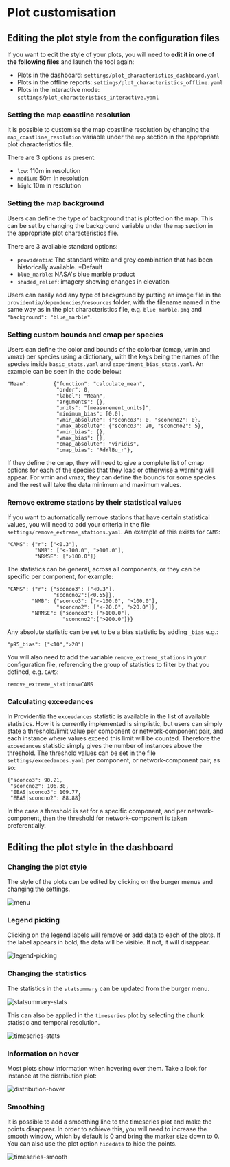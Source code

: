 # Plot customisation

## Editing the plot style from the configuration files

If you want to edit the style of your plots, you will need to **edit it in one of the following files** and launch the tool again:

* Plots in the dashboard: `settings/plot_characteristics_dashboard.yaml`
* Plots in the offline reports: `settings/plot_characteristics_offline.yaml`
* Plots in the interactive mode: `settings/plot_characteristics_interactive.yaml`

### Setting the map coastline resolution

It is possible to customise the map coastline resolution by changing the `map_coastline_resolution` variable under the `map` section in the appropriate plot characteristics file. 

There are 3 options as present:
- `low`: 110m in resolution
- `medium`: 50m in resolution
- `high`: 10m in resolution

### Setting the map background

Users can define the type of background that is plotted on the map. This can be set by changing the background variable under the `map` section in the appropriate plot characteristics file.

There are 3 available standard options:
- `providentia`: The standard white and grey combination that has been historically available. *Default
- `blue_marble`: NASA's blue marble product
- `shaded_relief`: imagery showing changes in elevation 

Users can easily add any type of background by putting an image file in the `providentia/dependencies/resources` folder, with the filename named in the same way as in the plot characteristics file, e.g. `blue_marble.png` and `"background": "blue_marble"`. 

### Setting custom bounds and cmap per species

Users can define the color and bounds of the colorbar (cmap, vmin and vmax) per species using a dictionary, with the keys being the names of the species inside `basic_stats.yaml` and `experiment_bias_stats.yaml`. An example can be seen in the code below:

```
"Mean":        {"function": "calculate_mean", 
                "order": 0, 
                "label": "Mean", 
                "arguments": {}, 
                "units": "[measurement_units]", 
                "minimum_bias": [0.0],
                "vmin_absolute": {"sconco3": 0, "sconcno2": 0},
                "vmax_absolute": {"sconco3": 20, "sconcno2": 5}, 
                "vmin_bias": {}, 
                "vmax_bias": {},
                "cmap_absolute": "viridis",
                "cmap_bias": "RdYlBu_r"},
```

If they define the cmap, they will need to give a complete list of cmap options for each of the species that they load or otherwise a warning will appear. For vmin and vmax, they can define the bounds for some species and the rest will take the data minimum and maximum values.

### Remove extreme stations by their statistical values

If you want to automatically remove stations that have certain statistical values, you will need to add your criteria in the file `settings/remove_extreme_stations.yaml`. An example of this exists for `CAMS`:

```
"CAMS": {"r": ["<0.3"],
         "NMB": ["<-100.0", ">100.0"],
         "NRMSE": [">100.0"]}
```
The statistics can be general, across all components, or they can be specific per component, for example:

 ```
"CAMS": {"r": {"sconco3": ["<0.3"], 
                "sconcno2":[<0.55]},
         "NMB": {"sconco3": ["<-100.0", ">100.0"], 
                 "sconcno2": ["<-20.0", ">20.0"]},
         "NRMSE": {"sconco3": [">100.0"], 
                   "sconcno2":[">200.0"]}}
```

Any absolute statistic can be set to be a bias statistic by adding `_bias` e.g.: 
 
```
"p95_bias": ["<10",">20"]
```

You will also need to add the variable `remove_extreme_stations` in your configuration file, referencing the group of statistics to filter by that you defined, e.g. `CAMS`:

```
remove_extreme_stations=CAMS
```
### Calculating exceedances

In Providentia the `exceedances` statistic is available in the list of available statistics. How it is currently implemented is simplistic, but users can simply state a threshold/limit value per component or network-component pair, and each instance where values exceed this limit will be counted. Therefore the `exceedances` statistic simply gives the number of instances above the threshold. The threshold values can be set in the file `settings/exceedances.yaml` per component, or network-component pair, as so: 

```
{"sconco3": 90.21, 
 "sconcno2": 106.38,
 "EBAS|sconco3": 109.77,
 "EBAS|sconcno2": 88.88}
```
In the case a threshold is set for a specific component, and per network-component, then the threshold for network-component is taken preferentially.   

## Editing the plot style in the dashboard

### Changing the plot style

The style of the plots can be edited by clicking on the burger menus and changing the settings.

![menu](uploads/da0d2d3ea1533c9796c04f523fe4b405/menu.png)

### Legend picking

Clicking on the legend labels will remove or add data to each of the plots. If the label appears in bold, the data will be visible. If not, it will disappear.

![legend-picking](uploads/a086b5a2dbaa85c5225283a3a7748bc2/legend-picking.png)

### Changing the statistics

The statistics in the `statsummary` can be updated from the burger menu.

![statsummary-stats](uploads/9d8e2ffed938715b6214140d43396e03/statsummary-stats.png)

This can also be applied in the `timeseries` plot by selecting the chunk statistic and temporal resolution.

![timeseries-stats](uploads/d47bf10f90f072bb6ae5c5173296f94e/timeseries-stats.jpg)

### Information on hover

Most plots show information when hovering over them. Take a look for instance at the distribution plot:

![distribution-hover](uploads/6dba75dae832578194f9f412bb8f27a7/distribution-hover.png)

### Smoothing

It is possible to add a smoothing line to the timeseries plot and make the points disappear. In order to achieve this, you will need to increase the smooth window, which by default is 0 and bring the marker size down to 0. You can also use the plot option `hidedata` to hide the points. 

![timeseries-smooth](uploads/aaeed1a0fa2bdc9d957c28f59df5db09/timeseries-smooth.png)